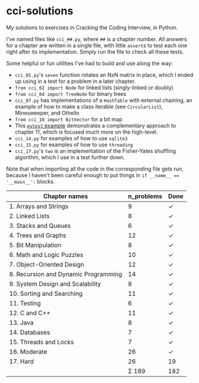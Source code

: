 # cci-solutions
My solutions to exercises in Cracking the Coding Interview, in Python.

I've named files like `cci_##.py`, where `##` is a chapter number. All answers for a chapter are written in a single file, with little `assert`s to test each one right after its implementation. Simply run the file to check all these tests.

Some helpful or fun utilities I've had to build and use along the way:
- `cci_01.py`'s `seven` function rotates an NxN matrix in place, which I ended up using in a test for a problem in a later chapter.
- `from cci_02 import Node` for linked lists (singly-linked or doubly)
- `from cci_04 import TreeNode` for binary trees
- `cci_07.py` has implementations of a `HashTable` with external chaining, an example of how to make a class iterable (see `CircularList`), Minesweeper, and Othello
- `from cci_10 import BitVector` for a bit map
- This [`pytest` example](https://github.com/pavelkomarov/projection-pursuit/blob/master/skpp/tests/test_skpp.py) demonstrates a complementary approach to chapter 11, which is focused much more on the high-level.
- `cci_14.py` for examples of how to use `sqlite3`
- `cci_15.py` for examples of how to use `threading`
- `cci_17.py`'s `two` is an implementation of the Fisher-Yates shuffling algorithm, which I use in a test further down.

Note that when importing all the code in the corresponding file gets run, because I haven't been careful enough to put things in `if __name__ == '__main__':` blocks.

| Chapter names | n_problems | Done | 
| --- | --- | --- |
| 1. Arrays and Strings | 9 | ✓ |
| 2. Linked Lists | 8 | ✓ |
| 3. Stacks and Queues |6 | ✓ |
| 4. Trees and Graphs | 12 | ✓ |
| 5. Bit Manipulation | 8 | ✓ |
| 6. Math and Logic Puzzles | 10 | ✓ |
| 7. Object-Oriented Design | 12 | ✓ |
| 8. Recursion and Dynamic Programming | 14 | ✓ |
| 9. System Design and Scalability | 8 | ✓ |
| 10. Sorting and Searching | 11 | ✓ |
| 11. Testing | 6 | ✓ |
| 12. C and C++ | 11 | ✓ |
| 13. Java | 8 | ✓ |
| 14. Databases | 7 | ✓ |
| 15. Threads and Locks | 7 | ✓ |
| 16. Moderate | 26 | ✓ |
| 17. Hard | 26 | 19 |
| | Σ 189 | 182 |
